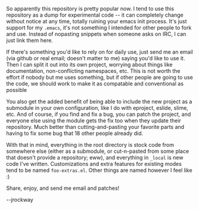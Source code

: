 So apparently this repository is pretty popular now.  I tend to use
this repository as a dump for experimental code -- it can completely
change without notice at any time, totally ruining your emacs init
process.  It's just support for my `.emacs`, it's not something I
intended for other people to fork and use.  Instead of nopasting
snippets when someone asks on IRC, I can just link them here.

If there's something you'd like to rely on for daily use, just send me
an email (via github or real email; doesn't matter to me) saying you'd
like to use it.  Then I can split it out into its own project,
worrying about things like documentation, non-conflicting namespaces,
etc.  This is not worth the effort if nobody but me uses something,
but if other people are going to use the code, we should work to make
it as compatable and conventional as possible

You also get the added benefit of being able to include the new
project as a submodule in your own configuration, like I do with
eproject, eslide, slime, etc.  And of course, if you find and fix a
bug, you can patch the project, and everyone else using the module
gets the fix too when they update their repository.  Much better than
cutting-and-pasting your favorite parts and having to fix some bug
that 18 other people already did.

With that in mind, everything in the root directory is stock code from
somewhere else (either as a submodule, or cut-n-pasted from some place
that doesn't provide a repository; eww), and everything in `_local` is
new code I've written.  Customizations and extra features for existing
modes tend to be named `foo-extras.el`.  Other things are named
however I feel like :)

Share, enjoy, and send me email and patches!

--jrockway
